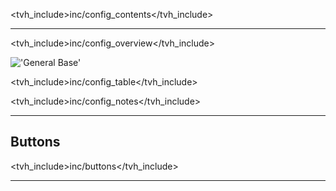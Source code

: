 <tvh_include>inc/config_contents</tvh_include>


---

<tvh_include>inc/config_overview</tvh_include>

!['General Base'](static/img/doc/config/base.png)

<tvh_include>inc/config_table</tvh_include>

<tvh_include>inc/config_notes</tvh_include>

---

## Buttons

<tvh_include>inc/buttons</tvh_include>

---
